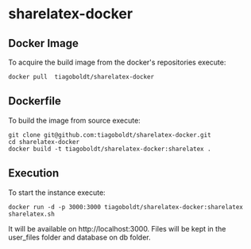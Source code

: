 # sharelatex-docker

## Docker Image

To acquire the build image from the docker's repositories execute:

	docker pull  tiagoboldt/sharelatex-docker

## Dockerfile

To build the image from source execute:

	git clone git@github.com:tiagoboldt/sharelatex-docker.git
	cd sharelatex-docker
	docker build -t tiagoboldt/sharelatex-docker:sharelatex .

## Execution

To start the instance execute: 
	
	docker run -d -p 3000:3000 tiagoboldt/sharelatex-docker:sharelatex sharelatex.sh
	
It will be available on http://localhost:3000. Files will be kept in the user_files folder and database on db folder. 
